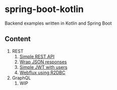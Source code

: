 # spring-boot-kotlin
Backend examples written in Kotlin and Spring Boot

## Content

1. REST
   1. [Simple REST API](rest)
   2. [Wrap JSON responses](rest-json-wrapper)
   3. [Simple JWT with users](rest-jwt-jpa)
   4. [Webflux using R2DBC](rest-r2dbc-flyway)
2. GraphQL
    1. WIP
